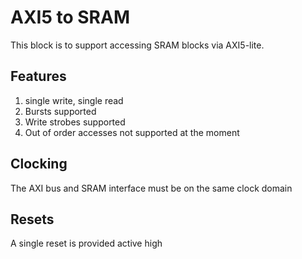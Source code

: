 # AXI5 to SRAM
This block is to support accessing SRAM blocks via AXI5-lite. 

## Features
1. single write, single read
2. Bursts supported
3. Write strobes supported
4. Out of order accesses not supported at the moment


## Clocking
The AXI bus and SRAM interface must be on the same clock domain

## Resets
A single reset is provided active high
